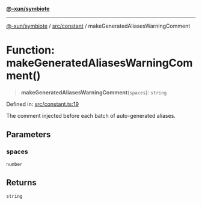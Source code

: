 [**@-xun/symbiote**](../../../README.md)

***

[@-xun/symbiote](../../../README.md) / [src/constant](../README.md) / makeGeneratedAliasesWarningComment

# Function: makeGeneratedAliasesWarningComment()

> **makeGeneratedAliasesWarningComment**(`spaces`): `string`

Defined in: [src/constant.ts:19](https://github.com/Xunnamius/symbiote/blob/3b6f45301765b7eab22ef0b67ed645f03c5935c3/src/constant.ts#L19)

The comment injected before each batch of auto-generated aliases.

## Parameters

### spaces

`number`

## Returns

`string`
